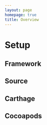 ```yaml
---
layout: page
homepage: true
title: Overview
---
```


# Setup

## Framework

## Source

## Carthage

## Cocoapods
